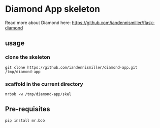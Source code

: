 # Diamond App skeleton

Read more about Diamond here: https://github.com/iandennismiller/flask-diamond

## usage

### clone the skeleton

```
git clone https://github.com/iandennismiller/diamond-app.git /tmp/diamond-app
```

### scaffold in the current directory

```
mrbob -w /tmp/diamond-app/skel
```

## Pre-requisites

```
pip install mr.bob
```
